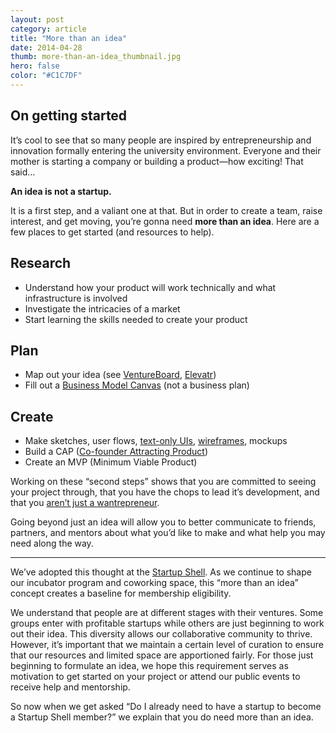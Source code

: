 ```yaml
---
layout: post
category: article
title: "More than an idea"
date: 2014-04-28
thumb: more-than-an-idea_thumbnail.jpg
hero: false
color: "#C1C7DF"
---
```


## On getting started

It’s cool to see that so many people are inspired by entrepreneurship and innovation formally entering the university environment. Everyone and their mother is starting a company or building a product—how exciting! That said…

**An idea is not a startup.**

It is a first step, and a valiant one at that. But in order to create a team, raise interest, and get moving, you’re gonna need **more than an idea**. Here are a few places to get started (and resources to help).

## Research

- Understand how your product will work technically and what infrastructure is involved
- Investigate the intricacies of a market
- Start learning the skills needed to create your product

## Plan
- Map out your idea (see [VentureBoard](https://ventureboard.co/), [Elevatr](https://elevatr.com/))
- Fill out a [Business Model Canvas](https://www.businessmodelgeneration.com/canvas) (not a business plan)

## Create

- Make sketches, user flows, [text-only UIs](https://medium.com/design-ux/26e74d719081), [wireframes](https://webdesign.tutsplus.com/articles/a-beginners-guide-to-wireframing--webdesign-7399), mockups
- Build a CAP ([Co-founder Attracting Product](https://beckwords.com/dont-build-mvp-first-build-co-founder-attracting-product/))
- Create an MVP (Minimum Viable Product)

Working on these “second steps” shows that you are committed to seeing your project through, that you have the chops to lead it’s development, and that you [aren’t just a wantrepreneur](https://www.urbandictionary.com/define.php?term=wantrepreneur).

Going beyond just an idea will allow you to better communicate to friends, partners, and mentors about what you’d like to make and what help you may need along the way.

---

We’ve adopted this thought at the [Startup Shell](https://startupshell.org/). As we continue to shape our incubator program and coworking space, this “more than an idea” concept creates a baseline for membership eligibility.

We understand that people are at different stages with their ventures. Some groups enter with profitable startups while others are just beginning to work out their idea. This diversity allows our collaborative community to thrive. However, it’s important that we maintain a certain level of curation to ensure that our resources and limited space are apportioned fairly. For those just beginning to formulate an idea, we hope this requirement serves as motivation to get started on your project or attend our public events to receive help and mentorship.

So now when we get asked “Do I already need to have a startup to become a Startup Shell member?” we explain that you do need more than an idea.
